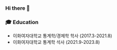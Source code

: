 ### Hi there 👋

### 🎓 Education
* 이화여자대학교 통계학/경제학 학사 (2017.3-2021.8)
* 이화여자대학교 통계학 석사 (2021.9-2023.8)


<!--
**yeonkyung-Lee/yeonkyung-Lee** is a ✨ _special_ ✨ repository because its `README.md` (this file) appears on your GitHub profile.

Here are some ideas to get you started:

- 🔭 I’m currently working on ...
- 🌱 I’m currently learning ...
- 👯 I’m looking to collaborate on ...
- 🤔 I’m looking for help with ...
- 💬 Ask me about ...
- 📫 How to reach me: ...
- 😄 Pronouns: ...
- ⚡ Fun fact: ...
-->
